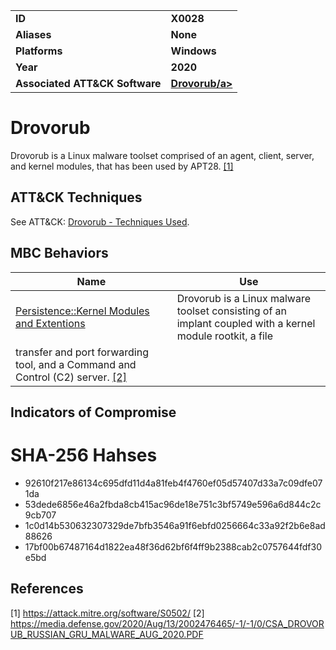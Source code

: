 <table>
<tr>
<td><b>ID</b></td>
<td><b>X0028</b></td>
</tr>
<tr>
<td><b>Aliases</b></td>
<td><b>None</b></td>
</tr>
<tr>
<td><b>Platforms</b></td>
<td><b>Windows</b></td>
</tr>
<tr>
<td><b>Year</b></td>
<td><b>2020</b></td>
</tr>
<tr>
<td><b>Associated ATT&CK Software</b></td>
<td><b><a href="https://attack.mitre.org/software/S0502/">Drovorub/a></b></td>
</tr>
</table>


# Drovorub

Drovorub is a Linux malware toolset comprised of an agent, client, server, and kernel modules, that has been used by APT28. [[1]](#1)

## ATT&CK Techniques

See ATT&CK: [Drovorub - Techniques Used](https://attack.mitre.org/software/S0502/).



## MBC Behaviors

|Name|Use|
|---|---|
| [Persistence::Kernel Modules and Extentions](../persistence/kernel-modules-and-extensions.md) | Drovorub is a Linux malware toolset consisting of an implant coupled with a kernel module rootkit, a file
transfer and port forwarding tool, and a Command and Control (C2) server. [[2]](#2)|


## Indicators of Compromise

# SHA-256 Hahses
- 92610f217e86134c695dfd11d4a81feb4f4760ef05d57407d33a7c09dfe071da
- 53dede6856e46a2fbda8cb415ac96de18e751c3bf5749e596a6d844c2c9cb707
- 1c0d14b530632307329de7bfb3546a91f6ebfd0256664c33a92f2b6e8ad88626
- 17bf00b67487164d1822ea48f36d62bf6f4ff9b2388cab2c0757644fdf30e5bd


## References

<a name="1">[1]</a> https://attack.mitre.org/software/S0502/
<a name="2">[2]</a> https://media.defense.gov/2020/Aug/13/2002476465/-1/-1/0/CSA_DROVORUB_RUSSIAN_GRU_MALWARE_AUG_2020.PDF
